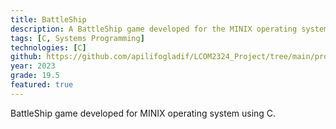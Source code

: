 ```yaml
---
title: BattleShip
description: A BattleShip game developed for the MINIX operating system. The implementation showcases low-level system programming skills and includes graphics rendering, input handling, and game logic.
tags: [C, Systems Programming]
technologies: [C]
github: https://github.com/apilifogladif/LCOM2324_Project/tree/main/proj
year: 2023
grade: 19.5
featured: true
---
```

BattleShip game developed for MINIX operating system using C.
